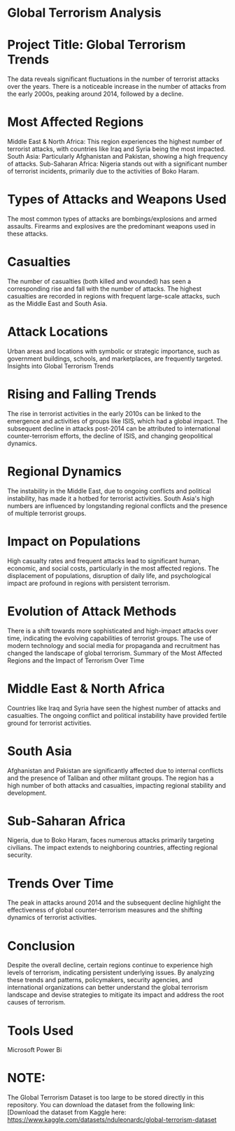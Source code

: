 # Global Terrorism Analysis
# Project Title: Global Terrorism Trends

The data reveals significant fluctuations in the number of terrorist attacks over the years.
There is a noticeable increase in the number of attacks from the early 2000s, peaking around 2014, followed by a decline.

# Most Affected Regions

Middle East & North Africa: This region experiences the highest number of terrorist attacks, with countries like Iraq and Syria being the most impacted.
South Asia: Particularly Afghanistan and Pakistan, showing a high frequency of attacks.
Sub-Saharan Africa: Nigeria stands out with a significant number of terrorist incidents, primarily due to the activities of Boko Haram.

# Types of Attacks and Weapons Used

The most common types of attacks are bombings/explosions and armed assaults.
Firearms and explosives are the predominant weapons used in these attacks.

# Casualties

The number of casualties (both killed and wounded) has seen a corresponding rise and fall with the number of attacks.
The highest casualties are recorded in regions with frequent large-scale attacks, such as the Middle East and South Asia.

# Attack Locations

Urban areas and locations with symbolic or strategic importance, such as government buildings, schools, and marketplaces, are frequently targeted.
Insights into Global Terrorism Trends

# Rising and Falling Trends

The rise in terrorist activities in the early 2010s can be linked to the emergence and activities of groups like ISIS, which had a global impact.
The subsequent decline in attacks post-2014 can be attributed to international counter-terrorism efforts, the decline of ISIS, and changing geopolitical dynamics.

# Regional Dynamics

The instability in the Middle East, due to ongoing conflicts and political instability, has made it a hotbed for terrorist activities.
South Asia's high numbers are influenced by longstanding regional conflicts and the presence of multiple terrorist groups.

# Impact on Populations

High casualty rates and frequent attacks lead to significant human, economic, and social costs, particularly in the most affected regions.
The displacement of populations, disruption of daily life, and psychological impact are profound in regions with persistent terrorism.

# Evolution of Attack Methods

There is a shift towards more sophisticated and high-impact attacks over time, indicating the evolving capabilities of terrorist groups.
The use of modern technology and social media for propaganda and recruitment has changed the landscape of global terrorism.
Summary of the Most Affected Regions and the Impact of Terrorism Over Time

# Middle East & North Africa

Countries like Iraq and Syria have seen the highest number of attacks and casualties.
The ongoing conflict and political instability have provided fertile ground for terrorist activities.

# South Asia

Afghanistan and Pakistan are significantly affected due to internal conflicts and the presence of Taliban and other militant groups.
The region has a high number of both attacks and casualties, impacting regional stability and development.

# Sub-Saharan Africa

Nigeria, due to Boko Haram, faces numerous attacks primarily targeting civilians.
The impact extends to neighboring countries, affecting regional security.

# Trends Over Time

The peak in attacks around 2014 and the subsequent decline highlight the effectiveness of global counter-terrorism measures and the shifting dynamics of terrorist activities.

# Conclusion 
Despite the overall decline, certain regions continue to experience high levels of terrorism, indicating persistent underlying issues.
By analyzing these trends and patterns, policymakers, security agencies, and international organizations can better understand the global terrorism landscape and devise strategies to mitigate its impact and address the root causes of terrorism.

# Tools Used
Microsoft Power Bi


# NOTE:
The Global Terrorism Dataset is too large to be stored directly in this repository. You can download the dataset from the following link:  [Download the dataset from Kaggle here: https://www.kaggle.com/datasets/nduleonardc/global-terrorism-dataset
